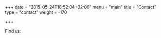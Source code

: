 +++
date = "2015-05-24T18:52:04+02:00"
menu = "main"
title = "Contact"
type = "contact"
weight = -170

+++

Find us:

